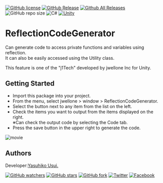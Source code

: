 [![GitHub license](https://img.shields.io/github/license/jwellone/ReflectionCodeGenerator.svg?style=plastic)](https://github.com/jwellone/ReflectionCodeGenerator/blob/main/LICENSE)
[![GitHub Release](https://img.shields.io/github/v/release/jwellone/ReflectionCodeGenerator.svg?style=plastic)](https://GitHub.com/jwellone/ReflectionCodeGenerator/releases/latest)
[![Github All Releases](https://img.shields.io/github/downloads/jwellone/ReflectionCodeGenerator/total?color=blue&style=plastic)](https://GitHub.com/jwellone/ReflectionCodeGenerator/releases)
![GitHub repo size](https://img.shields.io/github/repo-size/jwellone/ReflectionCodeGenerator?label=size&style=plastic)
![C#](https://img.shields.io/badge/C%23-239120?logo=c-sharp&style=plastic)
[![Unity](https://img.shields.io/badge/Unity-100000?logo=unity&style=plastic)](https://unity.com)


# ReflectionCodeGenerator
Can generate code to access private functions and variables using reflection.  
It can also be easily accessed using the Utility class.

This feature is one of the "j1Tech" developed by jwellone Inc for Unity.

## Getting Started
- Import this package into your project.
- From the menu, select jwellone > window > ReflectionCodeGenerator.
- Select the button next to any item from the list on the left.
- Check the items you want to output from the items displayed on the right.  
※Can check the output code by selecting the Code tab.
- Press the save button in the upper right to generate the code.

![movie](https://github.com/jwellone/ReflectionCodeGenerator/assets/85072161/38f8d5e4-d5e3-4f7a-a85e-505e1e82a009)

## Authors
Developer:[Yasuhiko Usui.](https://github.com/UsuiYasuhiko-jw1)

[![GitHub watchers](https://img.shields.io/github/watchers/jwellone/ReflectionCodeGenerator.svg?style=social&label=Watch)](https://GitHub.com/jwellone/ReflectionCodeGenerator/watchers/)
[![GitHub stars](https://img.shields.io/github/stars/jwellone/ReflectionCodeGenerator.svg?style=social&label=Stars)](https://GitHub.com/jwellone/ReflectionCodeGenerator/stargazers)
[![GitHub fork](https://img.shields.io/github/forks/jwellone/ReflectionCodeGenerator.svg?style=social&label=Fork)](https://GitHub.com/jwellone/ReflectionCodeGenerator/network/members)
[![Twitter](https://img.shields.io/twitter/follow/jwellone?label=Twitter&logo=twitter&style=social)](http://twitter.com/jwellone)
[![Facebook](https://img.shields.io/badge/Facebook-1877F2?style=for-the-badge&logo=facebook&logoColor=white&style=plastic)](https://www.facebook.com/jwellone)
